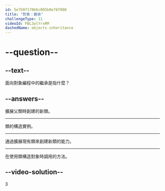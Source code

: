 ```yaml
---
id: 5e7b9f170b6c005b0e76f088
title: "對象：繼承"
challengeType: 11
videoId: FBL3alYrxRM
dashedName: objects-inheritance
---
```


# --question--

## --text--

面向對象編程中的繼承是指什麼？

## --answers--

擴展父類時創建的新類。

---

類的構造實例。

---

通過擴展現有類來創建新類的能力。

---

在使用類構造對象時調用的方法。

## --video-solution--

3
